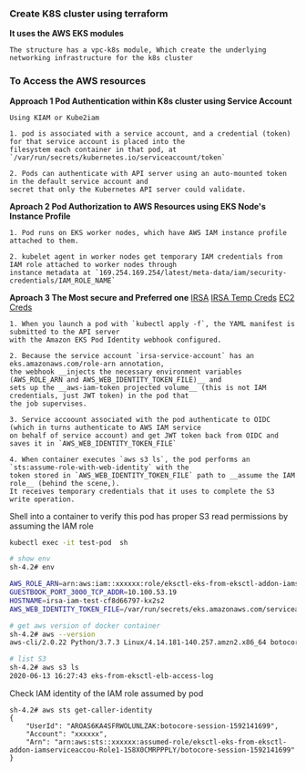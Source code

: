 ### Create K8S cluster using terraform
**It uses the AWS EKS modules**
```text
The structure has a vpc-k8s module, Which create the underlying networking infrastructure for the k8s cluster
```

### To Access the AWS resources

**Approach 1 Pod Authentication within K8s cluster using Service Account**
```text
Using KIAM or Kube2iam

1. pod is associated with a service account, and a credential (token) for that service account is placed into the 
filesystem each container in that pod, at `/var/run/secrets/kubernetes.io/serviceaccount/token`

2. Pods can authenticate with API server using an auto-mounted token in the default service account and 
secret that only the Kubernetes API server could validate. 

```

**Aproach 2 Pod Authorization to AWS Resources using EKS Node's Instance Profile**
```text
1. Pod runs on EKS worker nodes, which have AWS IAM instance profile attached to them.

2. kubelet agent in worker nodes get temporary IAM credentials from IAM role attached to worker nodes through 
instance metadata at `169.254.169.254/latest/meta-data/iam/security-credentials/IAM_ROLE_NAME`

```

**Aproach 3 The Most secure and Preferred one**
[IRSA](https://aws.amazon.com/blogs/opensource/introducing-fine-grained-iam-roles-service-accounts/)
[IRSA Temp Creds](https://docs.aws.amazon.com/IAM/latest/UserGuide/id_credentials_temp_use-resources.html)
[EC2 Creds](https://docs.aws.amazon.com/AWSEC2/latest/UserGuide/iam-roles-for-amazon-ec2.html#instance-metadata-security-credentials)
```text
1. When you launch a pod with `kubectl apply -f`, the YAML manifest is submitted to the API server 
with the Amazon EKS Pod Identity webhook configured.

2. Because the service account `irsa-service-account` has an eks.amazonaws.com/role-arn annotation,
the webhook __injects the necessary environment variables (AWS_ROLE_ARN and AWS_WEB_IDENTITY_TOKEN_FILE)__ and 
sets up the __aws-iam-token projected volume__ (this is not IAM credentials, just JWT token) in the pod that 
the job supervises.

3. Service accoount associated with the pod authenticate to OIDC (which in turns authenticate to AWS IAM service 
on behalf of service account) and get JWT token back from OIDC and saves it in `AWS_WEB_IDENTITY_TOKEN_FILE`

4. When container executes `aws s3 ls`, the pod performs an `sts:assume-role-with-web-identity` with the 
token stored in `AWS_WEB_IDENTITY_TOKEN_FILE` path to __assume the IAM role__ (behind the scene,). 
It receives temporary credentials that it uses to complete the S3 write operation.

```

Shell into a container to verify this pod has proper S3 read permissions by assuming the IAM role
```bash
kubectl exec -it test-pod  sh

# show env
sh-4.2# env

AWS_ROLE_ARN=arn:aws:iam::xxxxxx:role/eksctl-eks-from-eksctl-addon-iamserviceaccou-Role1-1S8X0CMRPPPLY  # <--- the created IAM role ARN is injected
GUESTBOOK_PORT_3000_TCP_ADDR=10.100.53.19
HOSTNAME=irsa-iam-test-cf8d66797-kx2s2
AWS_WEB_IDENTITY_TOKEN_FILE=/var/run/secrets/eks.amazonaws.com/serviceaccount/token # <---- this is the JWT token to authenticate to OIDC, and then OIDC will assume IAM role using AWS STS

# get aws version of docker container
sh-4.2# aws --version
aws-cli/2.0.22 Python/3.7.3 Linux/4.14.181-140.257.amzn2.x86_64 botocore/2.0.0dev26

# list S3
sh-4.2# aws s3 ls
2020-06-13 16:27:43 eks-from-eksctl-elb-access-log
```

Check IAM identity of the IAM role assumed by pod
```
sh-4.2# aws sts get-caller-identity
{
    "UserId": "AROAS6KA4SFRWOLUNLZAK:botocore-session-1592141699",
    "Account": "xxxxxx",
    "Arn": "arn:aws:sts::xxxxxx:assumed-role/eksctl-eks-from-eksctl-addon-iamserviceaccou-Role1-1S8X0CMRPPPLY/botocore-session-1592141699"
}
```
